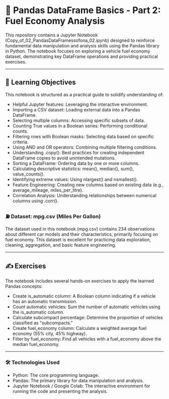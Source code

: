# 🐼 Pandas DataFrame Basics - Part 2: Fuel Economy Analysis
This repository contains a Jupyter Notebook (Copy_of_02_PandasDataFramessofona_02.ipynb) designed to reinforce fundamental data manipulation and analysis skills using the Pandas library in Python. The notebook focuses on exploring a vehicle fuel economy dataset, demonstrating key DataFrame operations and providing practical exercises.

---
## 🎯 Learning Objectives
This notebook is structured as a practical guide to solidify understanding of:
- Helpful Jupyter features: Leveraging the interactive environment.
- Importing a CSV dataset: Loading external data into a Pandas DataFrame.
- Selecting multiple columns: Accessing specific subsets of data.
- Counting True values in a Boolean series: Performing conditional counts.
- Filtering rows with Boolean masks: Selecting data based on specific criteria.
- Using AND and OR operators: Combining multiple filtering conditions.
- Understanding .copy(): Best practices for creating independent DataFrame copies to avoid unintended mutations.
- Sorting a DataFrame: Ordering data by one or more columns.
- Calculating descriptive statistics: mean(), median(), sum(), value_counts().
- Identifying extreme values: Using nlargest() and nsmallest().
- Feature Engineering: Creating new columns based on existing data (e.g., average_mileage, miles_per_litre).
- Correlation Analysis: Understanding relationships between numerical columns using .corr().

### ⛽ Dataset: mpg.csv (Miles Per Gallon)
The dataset used in this notebook (mpg.csv) contains 234 observations about different car models and their characteristics, primarily focusing on fuel economy. This dataset is excellent for practicing data exploration, cleaning, aggregation, and basic feature engineering.

----
## ✍️ Exercises
The notebook includes several hands-on exercises to apply the learned Pandas concepts:
- Create is_automatic column: A Boolean column indicating if a vehicle has an automatic transmission.
- Count automatic vehicles: Sum the number of automatic vehicles using the is_automatic column.
- Calculate subcompact percentage: Determine the proportion of vehicles classified as "subcompacts."
- Create fuel_economy column: Calculate a weighted average fuel economy (55% city, 45% highway).
- Filter by fuel_economy: Find all vehicles with a fuel_economy above the median fuel_economy.

----
### 🛠️ Technologies Used
- Python: The core programming language.
- Pandas: The primary library for data manipulation and analysis.
- Jupyter Notebook / Google Colab: The interactive environment for running the code and presenting the analysis.
